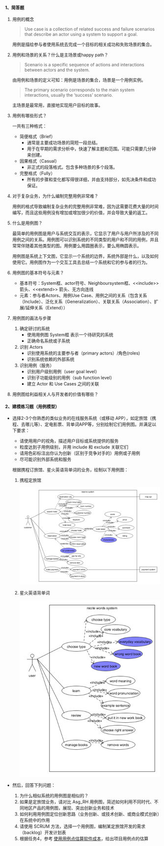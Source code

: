 #### 1、简答题

1. 用例的概念

	> Use case is a collection of related success and failure scenarios that
	> describe an actor using a system to support a goal.

	用例是描绘参与者使用系统去完成一个目标的相关成功和失败场景的集合。

2. 用例和场景的关系？什么是主场景或happy path？

	> Scenario is a specific sequence of actions and
	> interactions between actors
	> and the system.

	由用例和场景的定义可知：用例是场景的集合，场景是一个用例实例。

	> The primary scenario corresponds to
	> the main system interactions, usually the ‘success’ scenario.

	主场景是最常用，直接地实现用户目标的故事。

3. 用例有哪些形式？

	一共有三种格式：

	- 简便格式（Brief）
		- 通常是主要成功场景的简短一段总结。
		- 用于在早期的需求分析中，快速了解主题和范围。可能只需要几分钟来创建。
	- 因果格式（Casual）
		- 非正式的段落格式。包含多种场景的多个段落。
	- 完整格式（Fully）
		- 所有的步骤和变化都写得很详细，并由支持部分，如先决条件和成功保证。

4. 对于复杂业务，为什么编制完整用例非常难？

	用例的格式导致编制复杂业务的完整用例非常难，因为这需要花费大量的时间编写，而且这些用例没有增加或增加很少的价值，并会导致大量的返工。

5. 什么是用例图？

	最简单的用例图是用户与系统交互的表示，它显示了用户与用户所涉及的不同用例之间的关系。用例图可以识别系统的不同类型的用户和不同的用例，并且常常伴随着其他类型的图。用例要么用圆圈表示，要么用椭圆表示。

	用例图是系统上下文图，它显示一个系统的边界，系统外部是什么，以及如何使用它。用例图作为一个交互工具去总结一个系统和它的参与者的行为。

6. 用例图的基本符号与元素？

	- 基本符号：System框、actor符号、Neighboursystem框、<\<include>> 箭头、<\<extend>> 箭头、无方向连线
	- 元素：参与者Actors、用例Use Case、用例之间的关系（包含关系（Include）、泛化关系（Generalization）、关联关系（Association）、扩展/延伸关系（Extend））

7. 用例图的画法与步骤

	1. 确定研讨的系统
		- 使用用例图 System框 表示一个待研究的系统
		- 正确命名系统或子系统
	2. 识别 Actors
		- 识别使用系统的主要参与者（primary actors）/角色(roles)
		- 识别系统依赖的外部系统
	3. 识别用例（服务）
		- 识别用户级别用例（user goal level）
		- 识别子功能级别的用例（sub function level）
		- 建立 Actor 和 Use Cases 之间的关联

8. 用例图给利益相关人与开发者的价值有哪些？

####  2、建模练习题（用例模型）

- 选择2-3个你熟悉的类似业务的在线服务系统（或移动 APP），如定旅馆（携程、去哪儿等）、定电影票、背单词APP等，分别绘制它们用例图。并满足以下要求：

	- 请使用用户的视角，描述用户目标或系统提供的服务
	- 粒度达到子用例级别，并用 include 和 exclude 关联它们
	- 请用色彩标注出你认为创新（区别于竞争对手的）用例或子用例
	- 尽可能识别外部系统和服务

	根据携程订旅馆、星火英语背单词的业务，绘制以下用例图：

	1. 携程定旅馆

		![week6_携程](/Pictures/week6_xiecheng.png)

	2. 星火英语背单词

		![week6_星火英语背单词](/Pictures/week6_xinghuoyingyu.png)

- 然后，回答下列问题：

	1. 为什么相似系统的用例图是相似的？
	2. 如果是定旅馆业务，请对比 Asg_RH 用例图，简述如何利用不同时代、不同地区产品的用例图，展现、突出创新业务和技术
	3. 如何利用用例图定位创新思路（业务创新、或技术创新、或商业模式创新）在系统中的作用
	4. 请使用 SCRUM 方法，选择一个用例图，编制某定旅馆开发的需求（backlog）开发计划表
	5. 根据任务4，参考 [使用用例点估算软件成本](https://www.ibm.com/developerworks/cn/rational/edge/09/mar09/collaris_dekker/index.html)，给出项目用例点的估算
